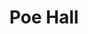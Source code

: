 ---
categories:
- '1960'
- '1970'
events:
- audio_id: null
  building: Poe Hall
  categories: poe-hall
  description: Hazel Virginia Clark received a master's degree in Occupational Information
    and Guidance, becoming the first African-American woman to receive a master's
    degree from NC State.
  event_decade: '1960'
  event_id: '1'
  excerpt: Hazel Virginia Clark received a master's degree in Occupational Information
    and Guidance, becoming the first African-American woman to receive a master's
    degree from NC State.
  iiif_crop: null
  image id (orig): 0004957
  image_caption: null
  image_id: 0004957
  image_type: null
  redirect_from: null
  start_date: 01/01/1960
  title: First African-American female masters' degree recipient
  year: '1960'
- audio_id: null
  building: Poe Hall
  categories: poe-hall
  description: William Maxwell became an assistant dean, making him NC State's first
    African-American academic administrator.
  event_decade: '1970'
  event_id: '11'
  excerpt: William Maxwell became an assistant dean, making him NC State's first African-American
    academic administrator.
  iiif_crop: null
  image id (orig): 0004953
  image_caption: null
  image_id: 0004953
  image_type: null
  redirect_from: null
  start_date: 01/01/1972
  title: First African-American academic administrator
  year: '1972'
lat: '35.785599'
layout: post
lng: '-78.666397'
order: 26
permalink: places/poe-hall/
place: poe-hall
title: Poe Hall

---